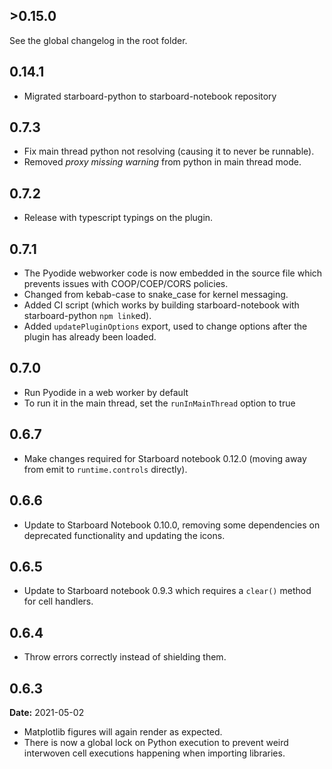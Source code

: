 ## >0.15.0
See the global changelog in the root folder.

## 0.14.1

- Migrated starboard-python to starboard-notebook repository

## 0.7.3

- Fix main thread python not resolving (causing it to never be runnable).
- Removed _proxy missing warning_ from python in main thread mode.

## 0.7.2

- Release with typescript typings on the plugin.

## 0.7.1

- The Pyodide webworker code is now embedded in the source file which prevents issues with COOP/COEP/CORS policies.
- Changed from kebab-case to snake_case for kernel messaging.
- Added CI script (which works by building starboard-notebook with starboard-python `npm link`ed).
- Added `updatePluginOptions` export, used to change options after the plugin has already been loaded.

## 0.7.0

- Run Pyodide in a web worker by default
- To run it in the main thread, set the `runInMainThread` option to true

## 0.6.7

- Make changes required for Starboard notebook 0.12.0 (moving away from emit to `runtime.controls` directly).

## 0.6.6

- Update to Starboard Notebook 0.10.0, removing some dependencies on deprecated functionality and updating the icons.

## 0.6.5

- Update to Starboard notebook 0.9.3 which requires a `clear()` method for cell handlers.

## 0.6.4

- Throw errors correctly instead of shielding them.

## 0.6.3

**Date:** 2021-05-02

- Matplotlib figures will again render as expected.
- There is now a global lock on Python execution to prevent weird interwoven cell executions happening when importing libraries.
